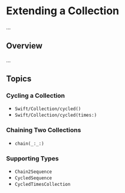 # Extending a Collection

...

## Overview

...

## Topics

### Cycling a Collection

- ``Swift/Collection/cycled()``
- ``Swift/Collection/cycled(times:)``

### Chaining Two Collections

- ``chain(_:_:)``

### Supporting Types

- ``Chain2Sequence``
- ``CycledSequence``
- ``CycledTimesCollection``
